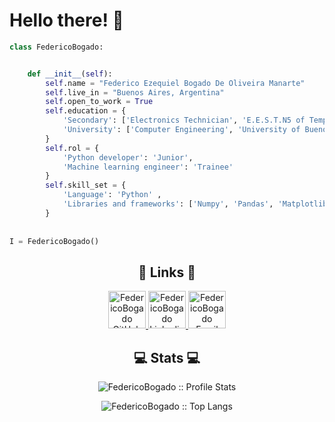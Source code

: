 # Hello there! 👋

```python
class FedericoBogado:


    def __init__(self):
        self.name = "Federico Ezequiel Bogado De Oliveira Manarte"
        self.live_in = "Buenos Aires, Argentina"
        self.open_to_work = True
        self.education = {
            'Secondary': ['Electronics Technician', 'E.E.S.T.N5 of Temperley "2 De Abril"', '2015-2021'],
            'University': ['Computer Engineering', 'University of Buenos Aires', '2022-present']
        }
        self.rol = {
            'Python developer': 'Junior',
            'Machine learning engineer': 'Trainee'
        }
        self.skill_set = {
            'Language': 'Python' ,
            'Libraries and frameworks': ['Numpy', 'Pandas', 'Matplotlib', 'Seaborn', 'TensorFlow']
        }
        
        
I = FedericoBogado()
```

<h2 align="center">🔗 Links 🔗</h2>

<p align="center">
  <a href="https://github.com/FedericoBogado">
    <img src="https://www.vectorlogo.zone/logos/github/github-tile.svg" alt="FedericoBogado GitHub" height="60" width="60">
  </a>

  <a href="https://www.linkedin.com/in/federico-bogado/">
    <img src="https://www.vectorlogo.zone/logos/linkedin/linkedin-tile.svg" alt="FedericoBogado Linkedin" height="60" width="60">
  </a>
    
  <a href="mailto:bogadofedericoezequiel@gmail.com">
    <img alt="FedericoBogado Email" src="https://www.vectorlogo.zone/logos/gmail/gmail-tile.svg" height="60" width="60">
  </a>
</p>

<h2 align="center">💻 Stats 💻</h2>

<p align="center"><img src="https://github-readme-stats.vercel.app/api?username=FedericoBogado&show_icons=true&title_color=009929&icon_color=009929&text_color=413e40&bg_color=121012" alt="FedericoBogado :: Profile Stats" /></p>

<p align="center"><img src="https://github-readme-stats.vercel.app/api/top-langs/?username=FedericoBogado&langs_count=10&theme=tokyonight&layout=compact&title_color=009929&bg_color=121012" alt="FedericoBogado :: Top Langs" /></p>
